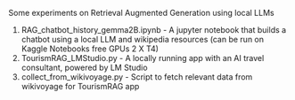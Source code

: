 Some experiments on Retrieval Augmented Generation using local LLMs
1. RAG_chatbot_history_gemma2B.ipynb - A jupyter notebook that builds a chatbot using a local LLM and wikipedia resources (can be run on Kaggle Notebooks free GPUs 2 X T4)
2. TourismRAG_LMStudio.py - A locally running app with an AI travel consultant, powered by LM Studio
3. collect_from_wikivoyage.py - Script to fetch relevant data from wikivoyage for TourismRAG app 
